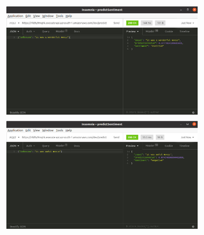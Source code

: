 
###
![positiveOutput](https://github.com/chirag2saraiya/TSAI-DeepVision-EVA4/blob/master/09-Neural%20Embedding/figure/sentimentInsomniaPositive.jpg)

![negativeOutput](https://github.com/chirag2saraiya/TSAI-DeepVision-EVA4/blob/master/09-Neural%20Embedding/figure/sentimentInsomniaNegative.jpg)
